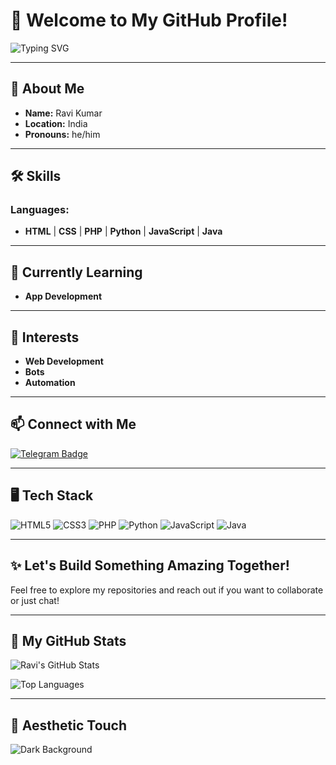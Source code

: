 # 🌌 Welcome to My GitHub Profile!

![Typing SVG](https://readme-typing-svg.herokuapp.com?color=F7F7F7&size=30&lines=Hi+there!+I'm+Ravi+Kumar;A+Developer+from+India.)

---

## 🌟 About Me
- **Name:** Ravi Kumar
- **Location:** India
- **Pronouns:** he/him

---

## 🛠️ Skills
### Languages:
- **HTML** | **CSS** | **PHP** | **Python** | **JavaScript** | **Java**

---

## 📖 Currently Learning
- **App Development**

---

## 🚀 Interests
- **Web Development**
- **Bots**
- **Automation**

---

## 📫 Connect with Me
[![Telegram Badge](https://img.shields.io/badge/Telegram-@unknown_rk01-0088CC?style=flat&logo=telegram&logoColor=white)](https://t.me/Unknown_RK01)

---

## 🖥️ Tech Stack
<p align="left">
  <img src="https://img.shields.io/badge/HTML5-FFFFFF?style=flat&logo=html5&logoColor=E34F26" alt="HTML5" />
  <img src="https://img.shields.io/badge/CSS3-FFFFFF?style=flat&logo=css3&logoColor=1572B6" alt="CSS3" />
  <img src="https://img.shields.io/badge/PHP-FFFFFF?style=flat&logo=php&logoColor=777BB4" alt="PHP" />
  <img src="https://img.shields.io/badge/Python-FFFFFF?style=flat&logo=python&logoColor=3776AB" alt="Python" />
  <img src="https://img.shields.io/badge/JavaScript-FFFFFF?style=flat&logo=javascript&logoColor=F7DF1E" alt="JavaScript" />
  <img src="https://img.shields.io/badge/Java-FFFFFF?style=flat&logo=java&logoColor=007396" alt="Java" />
</p>

---

## ✨ Let's Build Something Amazing Together!
Feel free to explore my repositories and reach out if you want to collaborate or just chat!

---

## 🌌 My GitHub Stats
![Ravi's GitHub Stats](https://github-readme-stats.vercel.app/api?username=your-github-username&show_icons=true&theme=radical&count_private=true)

![Top Languages](https://github-readme-stats.vercel.app/api/top-langs/?username=your-github-username&layout=compact&theme=radical)

---

## 🎨 Aesthetic Touch
![Dark Background](https://user-images.githubusercontent.com/your-image-url-here) <!-- Optional: Add a cool dark-themed image or background -->
